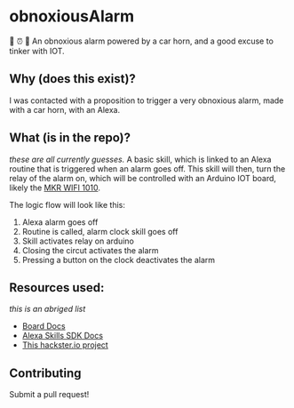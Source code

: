 # obnoxiousAlarm
🎤 ⏰ 🚀
An obnoxious alarm powered by a car horn, and a good excuse to tinker with IOT.

## Why (does this exist)?

I was contacted with a proposition to trigger a very obnoxious alarm, made with a car horn, with an Alexa.

## What (is in the repo)?
*these are all currently guesses.*
A basic skill, which is linked to an Alexa routine that is triggered when an alarm goes off. This skill will then, turn the relay of the alarm on, which will be controlled with an Arduino IOT board, likely the [MKR WIFI 1010](https://docs.arduino.cc/hardware/mkr-wifi-1010).

The logic flow will look like this:
1. Alexa alarm goes off
2. Routine is called, alarm clock skill goes off
3. Skill activates relay on arduino
4. Closing the circut activates the alarm
5. Pressing a button on the clock deactivates the alarm

## Resources used:
*this is an abriged list*
- [Board Docs](https://docs.arduino.cc/hardware/mkr-wifi-1010)
- [Alexa Skills SDK Docs](https://developer.amazon.com/en-US/alexa/alexa-skills-kit/get-deeper/sdk)
- [This hackster.io project](https://github.com/xelfer/nicksclock)

## Contributing
Submit a pull request! 
